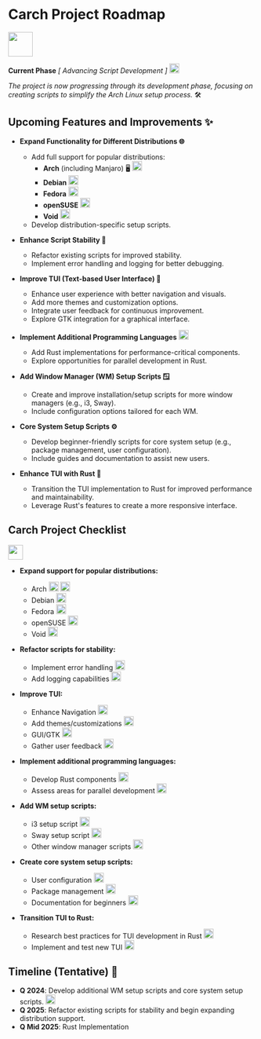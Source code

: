 # Carch Project Roadmap 
<img src="https://img.icons8.com/?size=80&id=CBfO8TrnezXC&format=png" width="50" />

**Current Phase** *[ Advancing Script Development ]* <img src="https://cdn-icons-png.flaticon.com/128/4315/4315445.png" width="20" /> 

*The project is now progressing through its development phase, focusing on creating scripts to simplify the Arch Linux setup process.* 🛠️

## Upcoming Features and Improvements ✨

- **Expand Functionality for Different Distributions 🌐**
   - Add full support for popular distributions:
     - **Arch** (including Manjaro) 🖥️ <img src="https://img.icons8.com/?size=48&id=uIXgLv5iSlLJ&format=png" width="20" />
     - **Debian** <img src="https://img.icons8.com/?size=48&id=17838&format=png" width="20" /> 
     - **Fedora** <img src="https://img.icons8.com/?size=48&id=ZbBhBW0N2q3D&format=png" width="20" />
     - **openSUSE** <img src="https://cdn0.iconfinder.com/data/icons/flat-round-system/512/opensuse-512.png" width="20" /> 
     - **Void** <img src="https://upload.wikimedia.org/wikipedia/commons/thumb/0/02/Void_Linux_logo.svg/256px-Void_Linux_logo.svg.png" width="20" /> 
   - Develop distribution-specific setup scripts.

- **Enhance Script Stability 🔧**
   - Refactor existing scripts for improved stability.
   - Implement error handling and logging for better debugging.

- **Improve TUI (Text-based User Interface) 🎨**
   - Enhance user experience with better navigation and visuals.
   - Add more themes and customization options.
   - Integrate user feedback for continuous improvement.
   - Explore GTK integration for a graphical interface.

- **Implement Additional Programming Languages** <img src="https://img.icons8.com/?size=64&id=t7vIvDXazOGO&format=png" width="20" />
   - Add Rust implementations for performance-critical components.
   - Explore opportunities for parallel development in Rust.

- **Add Window Manager (WM) Setup Scripts 🪟**
   - Create and improve installation/setup scripts for more window managers (e.g., i3, Sway).
   - Include configuration options tailored for each WM.

- **Core System Setup Scripts ⚙️**
   - Develop beginner-friendly scripts for core system setup (e.g., package management, user configuration).
   - Include guides and documentation to assist new users.

- **Enhance TUI with Rust 🦀**
   - Transition the TUI implementation to Rust for improved performance and maintainability.
   - Leverage Rust's features to create a more responsive interface.

## Carch Project Checklist 
<img src="https://cdn-icons-png.flaticon.com/128/8090/8090840.png" width="30" />

- **Expand support for popular distributions:**

  - Arch <img src="https://img.icons8.com/?size=48&id=uIXgLv5iSlLJ&format=png" width="20" /> <img src="https://cdn-icons-png.flaticon.com/128/190/190411.png" width="20" />  
  - Debian <img src="https://cdn-icons-png.flaticon.com/128/190/190406.png" width="20" /> 
  - Fedora <img src="https://cdn-icons-png.flaticon.com/128/190/190406.png" width="20" /> 
  - openSUSE <img src="https://cdn-icons-png.flaticon.com/128/190/190406.png" width="20" />
  - Void <img src="https://cdn-icons-png.flaticon.com/128/190/190406.png" width="20" />

- **Refactor scripts for stability:**

  - Implement error handling <img src="https://cdn-icons-png.flaticon.com/128/190/190411.png" width="20" /> 
  - Add logging capabilities <img src="https://cdn-icons-png.flaticon.com/128/190/190406.png" width="20" />

- **Improve TUI:**

  - Enhance Navigation <img src="https://cdn-icons-png.flaticon.com/128/190/190411.png" width="20" /> 
  - Add themes/customizations <img src="https://cdn-icons-png.flaticon.com/128/190/190411.png" width="20" /> 
  - GUI/GTK <img src="https://cdn-icons-png.flaticon.com/128/190/190411.png" width="20" /> 
  - Gather user feedback <img src="https://cdn-icons-png.flaticon.com/128/190/190406.png" width="20" />


- **Implement additional programming languages:**

  - Develop Rust components <img src="https://cdn-icons-png.flaticon.com/128/190/190406.png" width="20" />
  - Assess areas for parallel development <img src="https://cdn-icons-png.flaticon.com/128/190/190406.png" width="20" />

- **Add WM setup scripts:**

  - i3 setup script <img src="https://cdn-icons-png.flaticon.com/128/190/190411.png" width="20" />
  - Sway setup script <img src="https://cdn-icons-png.flaticon.com/128/190/190411.png" width="20" />
  - Other window manager scripts <img src="https://cdn-icons-png.flaticon.com/128/190/190411.png" width="20" /> 

- **Create core system setup scripts:**
  
  - User configuration <img src="https://cdn-icons-png.flaticon.com/128/190/190406.png" width="20" />
  - Package management <img src="https://cdn-icons-png.flaticon.com/128/190/190411.png" width="20" />
  - Documentation for beginners <img src="https://cdn-icons-png.flaticon.com/128/190/190411.png" width="20" />

- **Transition TUI to Rust:**
  - Research best practices for TUI development in Rust <img src="https://cdn-icons-png.flaticon.com/128/190/190406.png" width="20" />
  - Implement and test new TUI <img src="https://cdn-icons-png.flaticon.com/128/190/190406.png" width="20" />

## Timeline (Tentative) 📅

- **Q 2024**: Develop additional WM setup scripts and core system setup scripts. <img src="https://cdn-icons-png.flaticon.com/128/190/190411.png" width="20" />
- **Q 2025**: Refactor existing scripts for stability and begin expanding distribution support.
- **Q Mid 2025**: Rust Implementation

